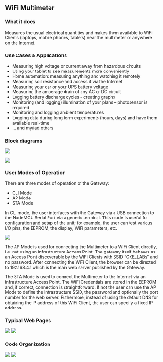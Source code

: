 WiFi Multimeter
---------------

### What it does
Measures the usual electrical quantities and makes them available to WiFi Clients (laptops, mobile phones, tablets) near the multimeter or anywhere on the Internet.

### Use Cases & Applications
- Measuring high voltage or current away from hazardous circuits
- Using your tablet to see measurements more conveniently
- Home automation: measuring anything and watching it remotely
- Measuring soil resistance and access it via the Internet
- Measuring your car or your UPS battery voltage
- Measuring the amperage drain of any AC or DC circuit 
- Logging battery discharge cycles – creating graphs
- Monitoring (and logging) illumination of your plans – photosensor is required
- Monitoring and logging ambient temperatures
- Logging data during long term experiments (hours, days) and have them available real-time
- … and myriad others

### Block diagrams
![](https://i.imgur.com/qxTWXiS.gif)

![](https://i.imgur.com/pdy9suU.gif)

### User Modes of Operation
There are three modes of operation of the Gateway:
- 	CLI Mode
- 	AP Mode
- 	STA Mode

In CLI mode, the user interfaces with the Gateway via a USB connection to the NodeMCU Serial Port via a generic terminal. This mode is useful for configuration and setup of the unit; for example, the user can test various I/O pins, the EEPROM, the display, WiFi parameters, etc.

![](https://i.imgur.com/9dEjg9f.gif)

The AP Mode is used for connecting the Multimeter to a WiFi Client directly, i.e. not using an infrastructure Access Point. The gateway itself behaves as an Access Point discoverable by the WiFi Clients with SSID “GKE_LABs” and no password. After connecting the WiFi Client, the browser can be directed to 192.168.4.1 which is the main web server published by the Gateway.

The STA Mode is used to connect the Multimeter to the Internet via an infrastructure Access Point. The WiFi Credentials are stored in the EEPROM and, if correct, connection is straightforward. If not the user can use the AP Mode to define the infrastructure SSID, the password and optionally the port number for the web server. Futhermore, instead of using the default DNS for obtaining the IP address of this WiFi Client, the user can specify a fixed IP address.

### Typical Web Pages

![](https://i.imgur.com/jWOJUp7.gif)
![](https://i.imgur.com/RSVtaRk.gif)

### Code Organization
![](https://i.imgur.com/JxRDU5J.gif)
![](https://i.imgur.com/EksuuCs.gif)